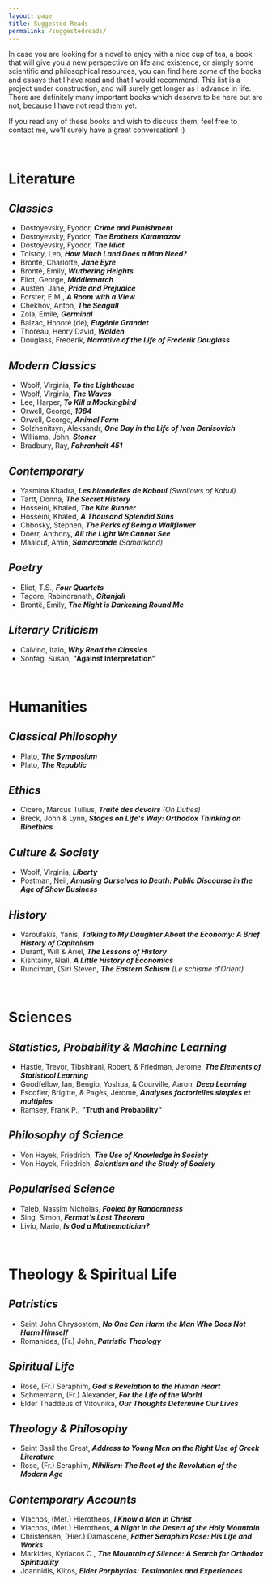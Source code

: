 ```yaml
---
layout: page
title: Suggested Reads
permalink: /suggestedreads/
---
```


In case you are looking for a novel to enjoy with a nice cup of tea, a book that will give you a new perspective on life and existence, or simply some scientific and philosophical resources, you can find here *some* of the books and essays that I have read and that I would recommend. This list is a project under construction, and will surely get longer as I advance in life. There are definitely many important books which deserve to be here but are not, because I have not read them yet.

If you read any of these books and wish to discuss them, feel free to contact me, we'll surely have a great conversation! :) 

&nbsp;

# Literature

## *Classics* 
- Dostoyevsky, Fyodor, ***Crime and Punishment***
- Dostoyevsky, Fyodor, ***The Brothers Karamazov***
- Dostoyevsky, Fyodor, ***The Idiot***
- Tolstoy, Leo, ***How Much Land Does a Man Need?***
- Brontë, Charlotte, ***Jane Eyre***
- Brontë, Emily, ***Wuthering Heights***
- Eliot, George, ***Middlemarch***
- Austen, Jane, ***Pride and Prejudice***
- Forster, E.M., ***A Room with a View***
- Chekhov, Anton, ***The Seagull***
- Zola, Emile, ***Germinal***
- Balzac, Honoré (de), ***Eugénie Grandet***
- Thoreau, Henry David, ***Walden***
- Douglass, Frederik, ***Narrative of the Life of Frederik Douglass***

## *Modern Classics*
- Woolf, Virginia, ***To the Lighthouse***
- Woolf, Virginia, ***The Waves***
- Lee, Harper, ***To Kill a Mockingbird***
- Orwell, George, ***1984***
- Orwell, George, ***Animal Farm***
- Solzhenitsyn, Aleksandr, ***One Day in the Life of Ivan Denisovich***
- Williams, John, ***Stoner***
- Bradbury, Ray, ***Fahrenheit 451***

## *Contemporary*
- Yasmina Khadra, ***Les hirondelles de Kaboul*** *(Swallows of Kabul)*
- Tartt, Donna, ***The Secret History***
- Hosseini, Khaled, ***The Kite Runner***
- Hosseini, Khaled, ***A Thousand Splendid Suns***
- Chbosky, Stephen, ***The Perks of Being a Wallflower***
- Doerr, Anthony, ***All the Light We Cannot See***
- Maalouf, Amin, ***Samarcande*** *(Samarkand)*

## *Poetry*
- Eliot, T.S., ***Four Quartets***
- Tagore, Rabindranath, ***Gitanjali***
- Brontë, Emily, ***The Night is Darkening Round Me***

## *Literary Criticism* 
- Calvino, Italo, ***Why Read the Classics***
- Sontag, Susan, **"Against Interpretation"**


&nbsp;


# Humanities

## *Classical Philosophy*
- Plato, ***The Symposium***
- Plato, ***The Republic***

## *Ethics*
- Cicero, Marcus Tullius, ***Traité des devoirs*** *(On Duties)*
- Breck, John & Lynn, ***Stages on Life's Way: Orthodox Thinking on Bioethics***

## *Culture & Society*
- Woolf, Virginia, ***Liberty***
- Postman, Neil, ***Amusing Ourselves to Death: Public Discourse in the Age of Show Business***

## *History*
- Varoufakis, Yanis, ***Talking to My Daughter About the Economy: A Brief History of Capitalism***
- Durant, Will & Ariel, ***The Lessons of History***
- Kishtainy, Niall, ***A Little History of Economics***
- Runciman, (Sir) Steven, ***The Eastern Schism*** *(Le schisme d'Orient)*


&nbsp;

# Sciences

## *Statistics, Probability & Machine Learning*
- Hastie, Trevor, Tibshirani, Robert, & Friedman, Jerome, ***The Elements of Statistical Learning***
- Goodfellow, Ian, Bengio, Yoshua, & Courville, Aaron, ***Deep Learning***
- Escofier, Brigitte, & Pagès, Jérome, ***Analyses factorielles simples et multiples***
- Ramsey, Frank P., **"Truth and Probability"**

## *Philosophy of Science*
- Von Hayek, Friedrich, ***The Use of Knowledge in Society***
- Von Hayek, Friedrich, ***Scientism and the Study of Society***

## *Popularised Science*
- Taleb, Nassim Nicholas, ***Fooled by Randomness***
- Sing, Simon, ***Fermat's Last Theorem***
- Livio, Mario, ***Is God a Mathematician?***


&nbsp;

# Theology & Spiritual Life

## *Patristics*
- Saint John Chrysostom, ***No One Can Harm the Man Who Does Not Harm Himself***
- Romanides, (Fr.) John, ***Patristic Theology***

## *Spiritual Life*
- Rose, (Fr.) Seraphim, ***God's Revelation to the Human Heart***
- Schmemann, (Fr.) Alexander, ***For the Life of the World***
- Elder Thaddeus of Vitovnika, ***Our Thoughts Determine Our Lives***

## *Theology & Philosophy*
- Saint Basil the Great, ***Address to Young Men on the Right Use of Greek Literature***
- Rose, (Fr.) Seraphim, ***Nihilism: The Root of the Revolution of the Modern Age***

## *Contemporary Accounts*
- Vlachos, (Met.) Hierotheos, ***I Know a Man in Christ***
- Vlachos, (Met.) Hierotheos, ***A Night in the Desert of the Holy Mountain***
- Christensen, (Hier.) Damascene, ***Father Seraphim Rose: His Life and Works***
- Markides, Kyriacos C., ***The Mountain of Silence: A Search for Orthodox Spirituality***
- Joannidis, Klitos, ***Elder Porphyrios: Testimonies and Experiences***